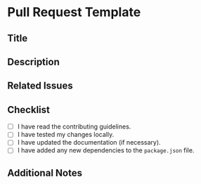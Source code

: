 # Pull Request Template

## Title
<!-- Please provide a concise title for your pull request. -->

## Description
<!-- Describe the changes made in this pull request. Include any relevant context or background information. -->

## Related Issues
<!-- List any related issues or pull requests. Use the format: Fixes #issue_number -->

## Checklist
- [ ] I have read the contributing guidelines.
- [ ] I have tested my changes locally.
- [ ] I have updated the documentation (if necessary).
- [ ] I have added any new dependencies to the `package.json` file.

## Additional Notes
<!-- Include any additional notes or comments for the reviewer. -->